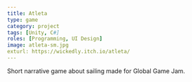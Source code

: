 ```yaml
---
title: Atleta
type: game
category: project
tags: [Unity, C#]
roles: [Programming, UI Design]
image: atleta-sm.jpg
exturl: https://wickedly.itch.io/atleta/
---
```

Short narrative game about sailing made for Global Game Jam.